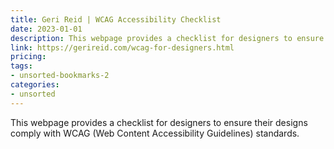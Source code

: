```yaml
---
title: Geri Reid | WCAG Accessibility Checklist
date: 2023-01-01
description: This webpage provides a checklist for designers to ensure their designs comply with WCAG (Web Content Accessibility Guidelines) standards.
link: https://gerireid.com/wcag-for-designers.html
pricing: 
tags: 
- unsorted-bookmarks-2 
categories: 
- unsorted 
---
```


This webpage provides a checklist for designers to ensure their designs comply with WCAG (Web Content Accessibility Guidelines) standards.